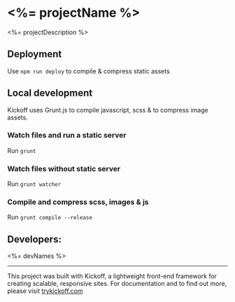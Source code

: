 # <%= projectName %>
<%= projectDescription %>

## Deployment
Use `npm run deploy` to compile & compress static assets

## Local development
Kickoff uses Grunt.js to compile javascript, scss & to compress image assets.

### Watch files and run a static server
Run `grunt`

### Watch files without static server
Run `grunt watcher`

### Compile and compress scss, images & js
Run `grunt compile --release`

## Developers: 
<%= devNames %>


---
This project was built with Kickoff, a lightweight front-end framework for creating scalable, responsive sites. For documentation and to find out more, please visit [trykickoff.com](http://trykickoff.com)
